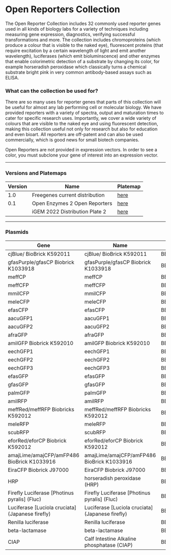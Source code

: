 # Open Reporters Collection

The Open Reporter Collection includes 32 commonly used reporter genes used in all kinds of biology labs for a variety of techniques including measuring gene expression,
diagnostics, verifying successful transformations and more. The collection includes chromoproteins (which produce a colour that is visible to the naked eye), fluorescent
proteins (that require excitation by a certain wavelength of light and emit another wavelength), luciferases (which emit bioluminscence) and other enzymes that enable
colorimetric detection of a substrate by changing its color, for example horseradish peroxidase which classically turns a chemical substrate bright pink in very common
antibody-based assays such as ELISA.

### What can the collection be used for?

There are so many uses for reporter genes that parts of this collection will be useful for almost any lab performing cell or molecular biology.
We have provided reporters with a variety of spectra, output and maturation times to cater for specific research uses.
Importantly, we cover a wide variety of colours that are visible to the naked eye and using fluorescent detection, making this collection useful 
not only for research but also for education and even bioart. All reporters are off-patent and can also be used commercially, which is good news
for small biotech companies.

Open Reporters are not provided in expression vectors. In order to see a color, you must subclone your gene of interest into an expression vector.

---

### Versions and Platemaps

|Version|Name|Platemap|
|---|---|---|
|1.0|Freegenes current distribution|[here](https://github.com/Reclone-org/Open-DNA-Collections/tree/main/Open%20Reporters%20Collection/Platemaps/ORC-v1_0.csv)|
|0.1|Open Enzymes 2 Open Reporters|[here](https://github.com/Reclone-org/Open-DNA-Collections/tree/main/Open%20Reporters%20Collection/Platemaps/ORC-v0_1.csv)|
||iGEM 2022 Distribution Plate 2|[here](https://cdn.shopify.com/s/files/1/0368/2444/9068/files/iGEM_2022_distribution_kit_plate_2_FreeGenes_parts_plate_map.csv?v=1656608514)|

---

### Plasmids

|Gene|Name|Freegenes ID|
|---|---|---|
| cjBlue/ BioBrick K592011 | cjBlue/ BioBrick K592011 | BBF10K_003331 |
| gfasPurple/gfasCP Biobrick K1033918 | gfasPurple/gfasCP Biobrick K1033918 | BBF10K_003335 |
| meffCP | meffCP | BBF10K_003338 |
| meffCFP | meffCFP | BBF10K_003342 |
| mmilCFP | mmilCFP | BBF10K_003343 |
| meleCFP | meleCFP | BBF10K_003344 |
| efasCFP | efasCFP | BBF10K_003345 |
| aacuGFP1 | aacuGFP1 | BBF10K_003346 |
| aacuGFP2 | aacuGFP2 | BBF10K_003347 |
| afraGFP | afraGFP | BBF10K_003348 |
| amilGFP Biobrick K592010 | amilGFP Biobrick K592010 | BBF10K_003349 |
| eechGFP1 | eechGFP1 | BBF10K_003350 |
| eechGFP2 | eechGFP2 | BBF10K_003351 |
| eechGFP3 | eechGFP3 | BBF10K_003352 |
| efasGFP | efasGFP | BBF10K_003353 |
| gfasGFP | gfasGFP | BBF10K_003354 |
| palmGFP | palmGFP | BBF10K_003355 |
| amilRFP | amilRFP | BBF10K_003357 |
| meffRed/meffRFP Biobricks K592012 | meffRed/meffRFP Biobricks K592012 | BBF10K_003358 |
| meleRFP | meleRFP | BBF10K_003360 |
| scubRFP | scubRFP | BBF10K_003361 |
| eforRed/eforCP Biobrick K592012 | eforRed/eforCP Biobrick K592012 | BBF10K_003362 |
| amajLime/amajCFP/amFP486 BioBrick K1033916 | amajLime/amajCFP/amFP486 BioBrick K1033916 | BBF10K_003364 |
| EiraCFP Biobrick J97000 | EiraCFP Biobrick J97000 | BBF10K_003365 |
| HRP | horseradish peroxidase (HRP) | BBF10K_003367 |
| Firefly Luciferase [Photinus pyralis] (Fluc) | Firefly Luciferase [Photinus pyralis] (Fluc) | BBF10K_003368 |
| Luciferase [Luciola cruciata] (Japanese firefly) | Luciferase [Luciola cruciata] (Japanese firefly) | BBF10K_003369 |
| Renilla luciferase | Renilla luciferase | BBF10K_003370 |
| beta-lactamase | beta-lactamase | BBF10K_003371 |
| CIAP | Calf Intestine Alkaline phosphatase  (CIAP) | BBF10K_003372 |
